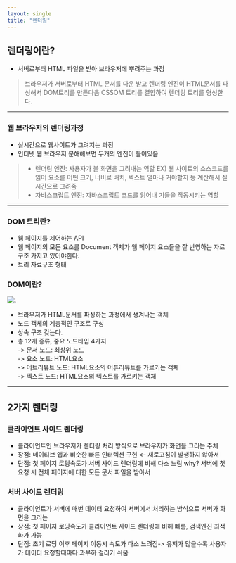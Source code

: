 ```yaml
---
layout: single
title: "렌더링"
---
```


## 렌더링이란?
- 서버로부터 HTML 파일을 받아 브라우저에 뿌려주는 과정

>브라우저가 서버로부터 HTML 문서를 다운 받고 렌더링 엔진이 HTML문서를 파싱해서 DOM트리를 만든다음 CSSOM 트리를 결합하여 렌더링 트리를 형성한다.

---

### 웹 브라우저의 렌더링과정
- 실시간으로 웹사이트가 그려지는 과정
- 인터넷 웹 브라우저 분해해보면 두개의 엔진이 들어있음
>- 렌더링 엔진: 사용자가 볼 화면을 그려내는 역할
EX) 웹 사이트의 소스코드를 읽어 요소를 어떤 크기,
너비로 배치, 텍스트 얼마나 커야할지 등 계산해서 실시간으로 그려줌
>- 자바스크립트 엔진: 자바스크립트 코드를 읽어내 기들을 작동시키는 역할

------

### DOM 트리란?
- 웹 페이지를 제어하는 API
- 웹 페이지의 모든 요소를 Document 객체가 웹 페이지 요소들을 잘 반영하는 자료구조 가지고 있어야한다.  
- 트리 자료구조 형태

### DOM이란?
![.](https://image.slidesharecdn.com/dom-130225112417-phpapp02/95/an-introduction-to-the-dom-3-638.jpg?cb=1367487766)
- 브라우저가 HTML문서를 파싱하는 과정에서 생겨나는 객체
- 노드 객체의 계층적인 구조로 구성
- 상속 구조 갖는다.
- 총 12개 종류, 중요 노드타입 4가지  
-> 문서 노드: 최상위 노드     
-> 요소 노드: HTML요소   
-> 어트리뷰트 노드: HTML요소의 어튜리뷰트를 가르키는 객체  
-> 텍스트 노드: HTML요소의 텍스트를 가르키는 객체

----

## 2가지 렌더링
### 클라이언트 사이드 렌더링
- 클라이언트인 브라우저가 렌더링 처리 방식으로 브라우저가 화면을 그리는 주체   
- 장점: 네이티브 앱과 비슷한 빠른 인터렉션 구현 <-  새로고침이 발생하지 않아서  
 - 단점: 첫 페이지 로딩속도가 서버 사이드 렌더링에 비해 다소 느림 why? 서버에 첫 요청 시 전체 페이지에 대한 모든 문서 파일을 받아서
### 서버 사이드 렌더링
- 클라이언트가 서버에 매번 데이터 요청하여 서버에서 처리하는 방식으로 서버가 화면을 그리는   
 - 장점: 첫 페이지 로딩속도가 클라이언트 사이드 렌더링에 비해 빠름, 검색엔진 최적화가 가능
 - 단점: 초기 로딩 이후 페이지 이동시 속도가 다소 느려짐-> 유저가 많을수록 사용자가 데이터 요청할때마다 과부하 걸리기 쉬움